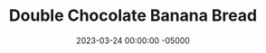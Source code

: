 ---
layout: post
title: "Double Chocolate Banana Bread"
date:   2023-03-24 00:00:00 -05000
categories: 
- Recipes
- Healthier Dessert
permalink: /recipes/double-chocolate-banana-bread
image: /assets/Food/Healthier Dessert/Choc Bread/choc-bread-cover.jpg
ing: chocbread-ing
facts: chocbread-facts
Prep: 10
Rest: 
Cook: 55
Source1: https://www.youtube.com/watch?v=4AaCp1rMbGo
Source2: 
tags: 
- cocoa
- chocolate chip
- cocoa powder
- banana
- yogurt
- maple
- honey
- gluten free
- oats
- oat flour
Description: Banana bread is a great breakfast or dessert for a crowd, and this healthy chocolate banana bread is a great way to still feel great at sweets time. It's very similar to my blueberry muffins and breakfast banana bread recipes.
Instructions: 
- Preheat the oven to 350F, and line a bread pan with parchment paper. Spray the inside of the paper as well<br><br>

- Whisk together dry ingredients (oat flour, cornstarch, cocoa, baking soda, and salt) in a bowl. In a separate bowl, mash a banana. Add the rest of the wet ingredients (maple syrup, applesauce, yogurt, and egg) to the bowl and mix<br><br>

- Pour the dry ingredients into the wet, and combine.  Fold in the chocolate chips<br><br>

- Transfer the batter to the lined pan.  Cover with aluminum foil, and bake at 350F for 55 minutes. You can also bake them as 32 mini muffins for 16 minutes<br><br>

- Let cool completely in the fridge for about an hour, then slice
- <center><img src="/assets/Food/Healthier Dessert/Choc Bread/choc-bread-5.jpg" alt="" class="instruction-image"></center>
---